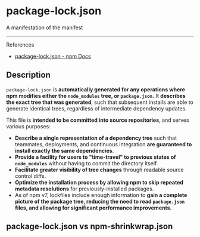 # package-lock.json

A manifestation of the manifest

---

References

- [package-lock.json - npm Docs](https://docs.npmjs.com/cli/v7/configuring-npm/package-lock-json)

## Description

`package-lock.json` is **automatically generated for any operations where npm modifies either the `node_modules` tree, or `package.json`.**
It **describes the exact tree that was generated**, such that subsequent installs are able to generate identical trees, regardless of intermediate dependency updates.

This file is **intended to be committed into source repositories**, and serves various purposes:

- **Describe a single representation of a dependency tree** such that teammates, deployments, and continuous integration **are guaranteed to install exactly the same dependencies.**
- **Provide a facility for users to "time-travel" to previous states of `node_modules`** without having to commit the directory itself.
- **Facilitate greater visibility of tree changes** through readable source control diffs.
- **Optimize the installation process by allowing npm to skip repeated metadata resolutions** for previously-installed packages.
- As of npm v7, lockfiles include enough information to **gain a complete picture of the package tree, reducing the need to read `package.json` files, and allowing for significant performance improvements.**

## package-lock.json vs npm-shrinkwrap.json
